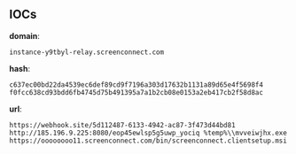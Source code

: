 
## IOCs

__domain__:

```text
instance-y9tbyl-relay.screenconnect.com
```
__hash__:

```text
c637ec00bd22da4539ec6def89cd9f7196a303d17632b1131a89d65e4f5698f4
f0fcc638cd93bdd6fb4745d75b491395a7a1b2cb08e0153a2eb417cb2f58d8ac
```
__url__:

```text
https://webhook.site/5d112487-6133-4942-ac87-3f473d44bd81
http://185.196.9.225:8080/eop45ewlsp5g5uwp_yociq %temp%\\mvveiwjhx.exe
https://oooooooo11.screenconnect.com/bin/screenconnect.clientsetup.msi
```